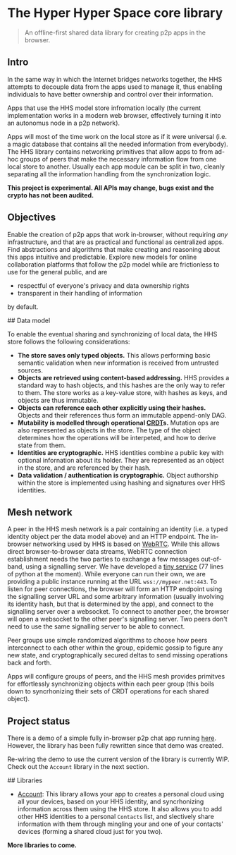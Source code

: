 # The Hyper Hyper Space core library

> An offline-first shared data library for creating p2p apps in the browser.

## Intro

In the same way in which the Internet bridges networks together, the HHS attempts to decouple data from the apps used to manage it, thus enabling individuals to have better ownership and control over their information.

Apps that use the HHS model store infromation locally (the current implementation works in a modern web browser, effectively turning it into an autonomus node in a p2p network).

Apps will most of the time work on the local store as if it were universal (i.e. a magic database that contains all the needed information from everybody). The HHS library contains networking primitives that allow apps to from ad-hoc groups of peers that make the necessary information flow from one local store to another. Usually each app module can be split in two, cleanly separating all the information handling from the synchronization logic.

**This project is experimental. All APIs may change, bugs exist and the crypto has not been audited.**


## Objectives

Enable the creation of p2p apps that work in-browser, without requiring _any_ infrastructure, and that are as practical and functional as centralized apps. Find abstractions and algorithms that make creating and reasoning about this apps intuitive and predictable. Explore new models for online collaboration platforms that follow the p2p model while are frictionless to use for the general public, and are

- respectful of everyone's privacy and data ownership rights
- transparent in their handling of information

by default.


## Data model

To enable the eventual sharing and synchronizing of local data, the HHS store follows the following considerations:

 - **The store saves only typed objects.** This allows performing basic semantic validation when new information is received from untrusted sources.
 - **Objects are retrieved using content-based addressing.** HHS provides a standard way to hash objects, and this hashes are the only way to refer to them. The store works as a key-value store, with hashes as keys, and objects are thus immutable.
 - **Objects can reference each other explicitly using their hashes.** Objects and their references thus form an immutable append-only DAG.
 - **Mutability is modelled through operational [CRDT](https://crdt.tech/)s.** Mutation ops are also represented as objects in the store. The type of the object determines how the operations will be interpeted, and how to derive state from them. 
 - **Identities are cryptographic.** HHS identities combine a public key with optional infornation about its holder. They are represented as an object in the store, and are referenced by their hash.
 - **Data validation / authentication is cryptographic.** Object authorship within the store is implemented using hashing and signatures over HHS identities.


## Mesh network

A peer in the HHS mesh network is a pair containing an identity (i.e. a typed identity object per the data model above) and an HTTP endpoint. The in-browser networking used by HHS is based on [WebRTC](https://webrtc.org/). While this allows direct browser-to-browser data streams, WebRTC connection establishment needs the two parties to exchange a few messages out-of-band, using a signalling server. We have developed a [tiny service](https://github.com/hyperhyperspace/hyperhyperspace-signalling) (77 lines of python at the moment). While everyone can run their own, we are providing a public instance running at the URL `wss://mypeer.net:443`. To listen for peer connections, the browser will form an HTTP endpoint using the signalling server URL and some arbitrary information (usually involving its identity hash, but that is determined by the app), and connect to the signalling server over a websocket. To connect to another peer, the browser will open a websocket to the other peer's signalling server. Two peers don't need to use the same signalling server to be able to connect.

Peer groups use simple randomized algorithms to choose how peers interconnect to each other within the group, epidemic gossip to figure any new state, and cryptographically secured deltas to send missing operations back and forth.

Apps will configure groups of peers, and the HHS mesh provides primitves for effortlessly synchronizing objects within each peer group (this boils down to syncrhonizing their sets of CRDT operations for each shared object).


## Project status

There is a demo of a simple fully in-browser p2p chat app running [here](https://hyperhper.space). However, the library has been fully rewritten since that demo was created.

Re-wiring the demo to use the current version of the library is currently WIP. Check out the `Account` library in the next section.


## Libraries

 - [Account](https://github.com/hyperhyperspace/hyperhyperspace-account): This library allows your app to creates a personal cloud using all your devices, based on your HHS identity, and syncrhonizing information across them using the HHS store. It also allows you to add other HHS identities to a personal `Contacts` list, and slectively share information with them through mingling your and one of your contacts' devices (forming a shared cloud just for you two).

 __More libraries to come.__